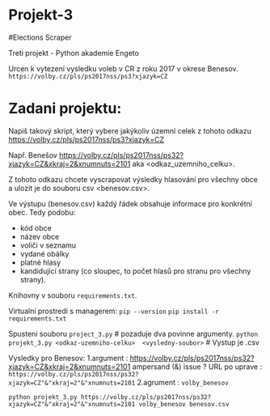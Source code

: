 # Projekt-3
#Elections Scraper

Treti projekt - Python akademie Engeto

Urcen k vytezeni vysledku voleb v CR z roku 2017 v okrese Benesov.
`https://volby.cz/pls/ps2017nss/ps3?xjazyk=CZ`

# Zadani projektu:
Napiš takový skript, který vybere jakýkoliv územní celek z tohoto odkazu https://volby.cz/pls/ps2017nss/ps3?xjazyk=CZ

Např. Benešov https://volby.cz/pls/ps2017nss/ps32?xjazyk=CZ&xkraj=2&xnumnuts=2101 aka <odkaz_uzemniho_celku>.

Z tohoto odkazu chcete vyscrapovat výsledky hlasování pro všechny obce a ulozit je do souboru csv <benesov.csv>.

Ve výstupu (benesov.csv) každý řádek obsahuje informace pro konkrétní obec.
Tedy podobu:
- kód obce
- název obce
- voliči v seznamu
- vydané obálky
- platné hlasy
- kandidující strany (co sloupec, to počet hlasů pro stranu pro všechny strany).

Knihovny v souboru `requirements.txt`.

Virtualni prostredi s managerem:
`pip --version`
`pip install -r requirements.txt`

Spusteni souboru 
`project_3.py` # pozaduje dva povinne argumenty.
`python projekt_3.py <odkaz-uzemniho-celku>  <vysledny-soubor>` # Vystup je .csv

Vysledky pro Benesov:
1.argument <odkaz-uzemniho-celku>: https://volby.cz/pls/ps2017nss/ps32?xjazyk=CZ&xkraj=2&xnumnuts=2101
ampersand (&) issue ?
URL po uprave : `https://volby.cz/pls/ps2017nss/ps32?xjazyk=CZ"&"xkraj=2"&"xnumnuts=2101`
2.agrument  <vysledny-soubor>: `volby_benesov`

`python projekt_3.py https://volby.cz/pls/ps2017nss/ps32?xjazyk=CZ"&"xkraj=2"&"xnumnuts=2101 volby_benesov benesov.csv`
